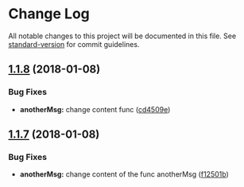 # Change Log

All notable changes to this project will be documented in this file. See [standard-version](https://github.com/conventional-changelog/standard-version) for commit guidelines.

<a name="1.1.8"></a>
## [1.1.8](https://github.com/AAMLLe/SecondSemVer/compare/v1.1.7...v1.1.8) (2018-01-08)


### Bug Fixes

* **anotherMsg:** change content func ([cd4509e](https://github.com/AAMLLe/SecondSemVer/commit/cd4509e))



<a name="1.1.7"></a>
## [1.1.7](https://github.com/AAMLLe/SecondSemVer/compare/v1.1.6...v1.1.7) (2018-01-08)


### Bug Fixes

* **anotherMsg:** change content of the func anotherMsg ([f12501b](https://github.com/AAMLLe/SecondSemVer/commit/f12501b))
